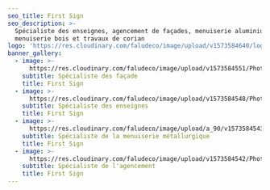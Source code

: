 ```yaml
---
seo_title: First Sign
seo_description: >-
  Spécialiste des enseignes, agencement de façades, menuiserie aluminium,
  menuiserie bois et travaux de corian
logo: 'https://res.cloudinary.com/faludeco/image/upload/v1573584640/logo_sxxobi.png'
banner_gallery:
  - image: >-
      https://res.cloudinary.com/faludeco/image/upload/v1573584551/Photos/img918_nsw1e6.jpg
    subtitle: Spécialiste des façade
    title: First Sign
  - image: >-
      https://res.cloudinary.com/faludeco/image/upload/v1573584548/Photos/img104_njdaqk.jpg
    subtitle: Spécialiste des enseignes
    title: First Sign
  - image: >-
      https://res.cloudinary.com/faludeco/image/upload/a_90/v1573584543/Photos/img343_b7mx9n.jpg
    subtitle: Spécialiste de la menuiserie métallurgique
    title: First Sign
  - image: >-
      https://res.cloudinary.com/faludeco/image/upload/v1573584542/Photos/img403_qxc8zq.jpg
    subtitle: Spécialiste de l'agencement
    title: First Sign
---
```


